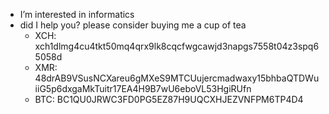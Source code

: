 - I’m interested in informatics
- did I help you? please consider buying me a cup of tea
  - XCH: xch1dlmg4cu4tkt50mq4qrx9lk8cqcfwgcawjd3napgs7558t04z3spq65058d
  - XMR: 48drAB9VSusNCXareu6gMXeS9MTCUujercmadwaxy15bhbaQTDWuiiG5p6dxgaMkTuitr17EA4H9B7wU6eboVL53HgiRUfn
  - BTC: BC1QU0JRWC3FD0PG5EZ87H9UQCXHJEZVNFPM6TP4D4

